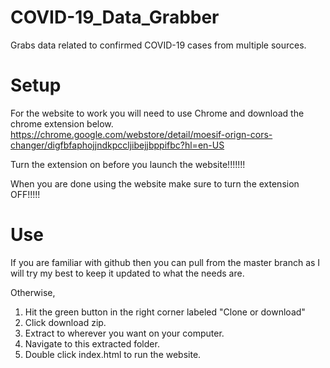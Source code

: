# COVID-19_Data_Grabber
Grabs data related to confirmed COVID-19 cases from multiple sources.

# Setup
For the website to work you will need to use Chrome and download the chrome extension below.
https://chrome.google.com/webstore/detail/moesif-orign-cors-changer/digfbfaphojjndkpccljibejjbppifbc?hl=en-US

Turn the extension on before you launch the website!!!!!!!

When you are done using the website make sure to turn the extension OFF!!!!!

# Use
If you are familiar with github then you can pull from the master branch as I will try my best to keep it updated to what the needs are.

Otherwise, 

1. Hit the green button in the right corner labeled "Clone or download"
2. Click download zip.
3. Extract to wherever you want on your computer.
4. Navigate to this extracted folder.
5. Double click index.html to run the website.
